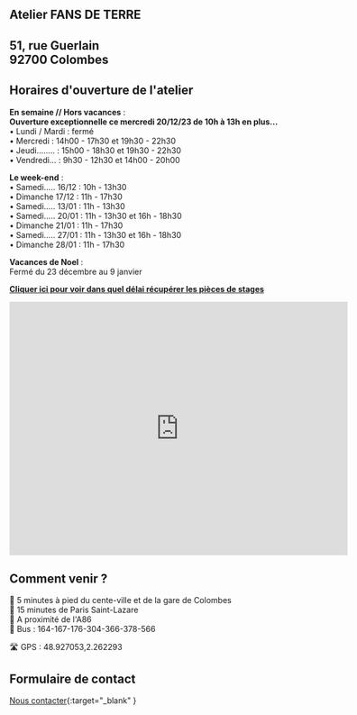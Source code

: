 ## Atelier FANS DE TERRE  
51, rue Guerlain  
92700 Colombes  
---  
## Horaires d'ouverture de l'atelier    

**En semaine // Hors vacances** :  
**Ouverture exceptionnelle ce mercredi 20/12/23 de 10h à 13h en  plus...**  
•	Lundi / Mardi : fermé  
•	Mercredi : 14h00 - 17h30 et 19h30 - 22h30  
•	Jeudi........ : 15h00 - 18h30 et 19h30 - 22h30  
•	Vendredi... : 9h30 - 12h30 et 14h00 - 20h00  

**Le week-end** :   
•	Samedi..... 16/12 : 10h - 13h30    
•	Dimanche 17/12 : 11h - 17h30  
•	Samedi..... 13/01 : 11h - 13h30     
•	Samedi..... 20/01 : 11h - 13h30 et 16h - 18h30  
•	Dimanche 21/01 : 11h - 17h30   
•	Samedi..... 27/01 : 11h - 13h30 et 16h - 18h30  
•	Dimanche 28/01 : 11h - 17h30  

**Vacances de Noel** :  
Fermé du 23 décembre au 9 janvier    

   

  
**[Cliquer ici pour voir dans quel délai récupérer les pièces de stages](recuperation_pieces)**  
  
  

<iframe src="https://www.google.com/maps/embed?pb=!1m18!1m12!1m3!1d2621.3848954030345!2d2.260071015676809!3d48.92711037929425!2m3!1f0!2f0!3f0!3m2!1i1024!2i768!4f13.1!3m3!1m2!1s0x47e665e842c643b1%3A0x925e853e4532c!2sAtelier%20Fans%20de%20Terre!5e0!3m2!1sfr!2sfr!4v1614334056042!5m2!1sfr!2sfr" width="600" height="450" style="border:0;" allowfullscreen="" loading="lazy"></iframe>
 
## Comment venir ?

:footprints: 5 minutes à pied du cente-ville et de la gare de Colombes  
:train2: 15 minutes de Paris Saint-Lazare  
:car: A proximité de l'A86  
:bus: Bus : 164-167-176-304-366-378-566

 :motorway: GPS : 48.927053,2.262293

## Formulaire de contact
[Nous contacter](https://docs.google.com/forms/d/e/1FAIpQLScDnAGxa7UlusJ0sVcahW_FnYDXCc4BQsAE5W8vGXzb9_z4pg/viewform?entry.1318731939&entry.625861564&entry.1682638982&entry.1661862399&entry.635975601){:target="_blank" }
